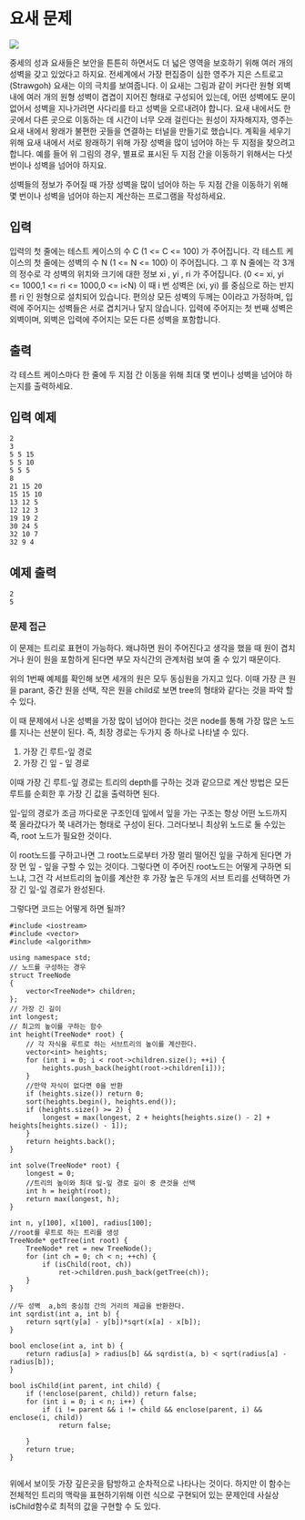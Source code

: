 # 요새 문제

<img src = "https://img1.daumcdn.net/thumb/R1280x0/?scode=mtistory2&fname=https%3A%2F%2Fblog.kakaocdn.net%2Fdn%2FEoVzk%2FbtqBLIDDuNc%2Fbe7iZEPy9FwkSlvyoQ3uC0%2Fimg.png">

중세의 성과 요새들은 보안을 튼튼히 하면서도 더 넓은 영역을 보호하기 위해 여러 개의 성벽을 갖고 있었다고 하지요. 전세계에서 가장 편집증이 심한 영주가 지은 스트로고(Strawgoh) 요새는 이의 극치를 보여줍니다. 이 요새는 그림과 같이 커다란 원형 외벽 내에 여러 개의 원형 성벽이 겹겹이 지어진 형태로 구성되어 있는데, 어떤 성벽에도 문이 없어서 성벽을 지나가려면 사다리를 타고 성벽을 오르내려야 합니다. 요새 내에서도 한 곳에서 다른 곳으로 이동하는 데 시간이 너무 오래 걸린다는 원성이 자자해지자, 영주는 요새 내에서 왕래가 불편한 곳들을 연결하는 터널을 만들기로 했습니다. 계획을 세우기 위해 요새 내에서 서로 왕래하기 위해 가장 성벽을 많이 넘어야 하는 두 지점을 찾으려고 합니다. 예를 들어 위 그림의 경우, 별표로 표시된 두 지점 간을 이동하기 위해서는 다섯 번이나 성벽을 넘어야 하지요.

성벽들의 정보가 주어질 때 가장 성벽을 많이 넘어야 하는 두 지점 간을 이동하기 위해 몇 번이나 성벽을 넘어야 하는지 계산하는 프로그램을 작성하세요.

## 입력

입력의 첫 줄에는 테스트 케이스의 수 C (1 <= C <= 100) 가 주어집니다. 각 테스트 케이스의 첫 줄에는 성벽의 수 N (1 <= N <= 100) 이 주어집니다. 그 후 N 줄에는 각 3개의 정수로 각 성벽의 위치와 크기에 대한 정보 xi , yi , ri 가 주어집니다. (0 <= xi, yi <= 1000,1 <= ri <= 1000,0 <= i<N) 이 때 i 번 성벽은 (xi, yi) 를 중심으로 하는 반지름 ri 인 원형으로 설치되어 있습니다. 편의상 모든 성벽의 두께는 0이라고 가정하며, 입력에 주어지는 성벽들은 서로 겹치거나 닿지 않습니다. 입력에 주어지는 첫 번째 성벽은 외벽이며, 외벽은 입력에 주어지는 모든 다른 성벽을 포함합니다.

## 출력

각 테스트 케이스마다 한 줄에 두 지점 간 이동을 위해 최대 몇 번이나 성벽을 넘어야 하는지를 출력하세요.

## 입력 예제
	2
	3
	5 5 15
	5 5 10
 	5 5 5
	8
	21 15 20
	15 15 10
	13 12 5
	12 12 3
	19 19 2
	30 24 5
	32 10 7
	32 9 4

## 예제 출력
	2
	5

### 문제 접근

이 문제는 트리로 표현이 가능하다. 왜냐하면 원이 주어진다고 생각을 했을 때 원이 겹치거나 원이 원을 포함하게 된다면 부모 자식간의 관계처럼 보여 줄 수 있기 때문이다.

위의 1번째 예제를 확인해 보면 세개의 원은 모두 동심원을 가지고 있다. 이때 가장 큰 원을 parant, 중간 원을 선택, 작은 원을 child로 보면 tree의 형태와 같다는 것을 파악 할 수 있다.

이 때 문제에서 나온 성벽을 가장 많이 넘어야 한다는 것은 node를 통해 가장 많은 노드를 지나는 선분이 된다. 즉, 최장 경로는 두가지 중 하나로 나타낼 수 있다.

1. 가장 긴 루트-잎 경로
2. 가장 긴 잎 - 잎 경로 

이때 가장 긴 루트-잎 경로는 트리의 depth를 구하는 것과 같으므로 계산 방법은 모든 루트를 순회한 후 가장 긴 값을 출력하면 된다.

잎-잎의 경로가 조금 까다로운 구조인데 잎에서 잎을 가는 구조는 항상 어떤 노드까지 쭉 올라갔다가 쭉 내려가는 형태로 구성이 된다. 그러다보니 최상위 노드로 둘 수있는 즉, root 노드가 필요한 것이다.

이 root노드를 구하고나면 그 root노드로부터 가장 멀리 떨어진 잎을 구하게 된다면 가장 먼 잎 - 잎을 구할 수 있는 것이다.
그렇다면 이 주어진 root노드는 어떻게 구하면 되느냐, 그건 각 서브트리의 높이를 계산한 후 가장 높은 두개의 서브 트리를 선택하면 가장 긴 잎-잎 경로가 완성된다.

그렇다면 코드는 어떻게 하면 될까?

```
#include <iostream>
#include <vector>
#include <algorithm>

using namespace std;
// 노드를 구성하는 경우
struct TreeNode
{
	vector<TreeNode*> children;
};
// 가장 긴 길이
int longest;
// 최고의 높이를 구하는 함수
int height(TreeNode* root) {
	// 각 자식을 루트로 하는 서브트리의 높이를 계산한다.
	vector<int> heights;
	for (int i = 0; i < root->children.size(); ++i) {
		heights.push_back(height(root->children[i]));
	}
	//만약 자식이 없다면 0을 반환
	if (heights.size()) return 0;
	sort(heights.begin(), heights.end());
	if (heights.size() >= 2) {
		longest = max(longest, 2 + heights[heights.size() - 2] + heights[heights.size() - 1]);
	} 
	return heights.back();
}

int solve(TreeNode* root) {
	longest = 0;
	//트리의 높이와 최대 잎-잎 경로 길이 중 큰것을 선택
	int h = height(root);
	return max(longest, h);
}

int n, y[100], x[100], radius[100];
//root를 루트로 하는 트리를 생성
TreeNode* getTree(int root) {
	TreeNode* ret = new TreeNode();
	for (int ch = 0; ch < n; ++ch) {
		if (isChild(root, ch))
			ret->children.push_back(getTree(ch));
	}
}

//두 성벽  a,b의 중심점 간의 거리의 제곱을 반환한다.
int sqrdist(int a, int b) {
	return sqrt(y[a] - y[b])*sqrt(x[a] - x[b]);
}

bool enclose(int a, int b) {
	return radius[a] > radius[b] && sqrdist(a, b) < sqrt(radius[a] - radius[b]);
}

bool isChild(int parent, int child) {
	if (!enclose(parent, child)) return false;
	for (int i = 0; i < n; i++) {
		if (i != parent && i != child && enclose(parent, i) && enclose(i, child))
			return false;

	}
	return true;
}


```

위에서 보이듯 가장 깊은곳을 탐방하고 순차적으로 나타나는 것이다. 하지만 이 함수는 전체적인 트리의 맥락을 표현하기위해 이런 식으로 구현되어 있는 문제인데 사실상 isChild함수로 최적의 값을 구현할 수 도 있다.